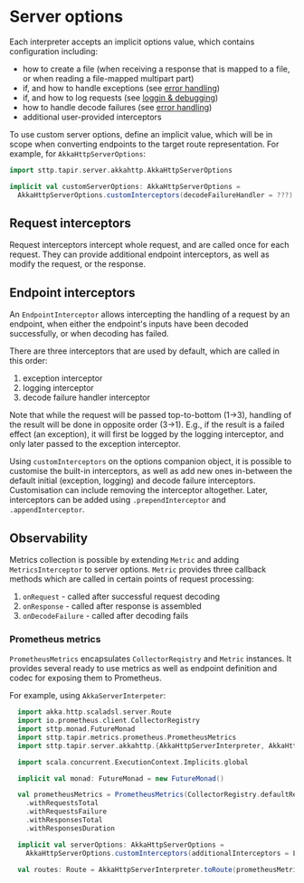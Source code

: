 # Server options

Each interpreter accepts an implicit options value, which contains configuration including:

* how to create a file (when receiving a response that is mapped to a file, or when reading a file-mapped multipart 
  part)
* if, and how to handle exceptions (see [error handling](errors.md))
* if, and how to log requests (see [loggin & debugging](debugging.md))  
* how to handle decode failures (see [error handling](errors.md))
* additional user-provided interceptors

To use custom server options, define an implicit value, which will be in scope when converting endpoints to the
target route representation. For example, for `AkkaHttpServerOptions`:

```scala mdoc:compile-only
import sttp.tapir.server.akkahttp.AkkaHttpServerOptions

implicit val customServerOptions: AkkaHttpServerOptions = 
  AkkaHttpServerOptions.customInterceptors(decodeFailureHandler = ???)
```

## Request interceptors

Request interceptors intercept whole request, and are called once for each request. They can provide additional
endpoint interceptors, as well as modify the request, or the response.

## Endpoint interceptors

An `EndpointInterceptor` allows intercepting the handling of a request by an endpoint, when either the endpoint's inputs 
have been decoded successfully, or when decoding has failed.

There are three interceptors that are used by default, which are called in this order:

1. exception interceptor 
2. logging interceptor
3. decode failure handler interceptor

Note that while the request will be passed top-to-bottom (1->3), handling of the result will be done in opposite order 
(3->1). E.g., if the result is a failed effect (an exception), it will first be logged by the logging interceptor, and 
only later passed to the exception interceptor.

Using `customInterceptors` on the options companion object, it is possible to customise the built-in interceptors, as 
well as add new ones in-between the default initial (exception, logging) and decode failure interceptors. Customisation 
can include removing the interceptor altogether. Later, interceptors can be added using `.prependInterceptor` and 
`.appendInterceptor`.


## Observability

Metrics collection is possible by extending `Metric` and adding `MetricsInterceptor` to server options.
`Metric` provides three callback methods which are called in certain points of request processing:

1. `onRequest` - called after successful request decoding
2. `onResponse` - called after response is assembled
3. `onDecodeFailure` - called after decoding fails

### Prometheus metrics

`PrometheusMetrics` encapsulates `CollectorReqistry` and `Metric` instances. 
It provides several ready to use metrics as well as endpoint definition and codec for exposing them to Prometheus.

For example, using `AkkaServerInterpeter`:
```scala mdoc:compile-only
  import akka.http.scaladsl.server.Route
  import io.prometheus.client.CollectorRegistry
  import sttp.monad.FutureMonad
  import sttp.tapir.metrics.prometheus.PrometheusMetrics
  import sttp.tapir.server.akkahttp.{AkkaHttpServerInterpreter, AkkaHttpServerOptions}

  import scala.concurrent.ExecutionContext.Implicits.global

  implicit val monad: FutureMonad = new FutureMonad()

  val prometheusMetrics = PrometheusMetrics(CollectorRegistry.defaultRegistry)
    .withRequestsTotal
    .withRequestsFailure
    .withResponsesTotal
    .withResponsesDuration

  implicit val serverOptions: AkkaHttpServerOptions =
    AkkaHttpServerOptions.customInterceptors(additionalInterceptors = List(prometheusMetrics.metricsInterceptor()))

  val routes: Route = AkkaHttpServerInterpreter.toRoute(prometheusMetrics.metricsServerEndpoint)
```